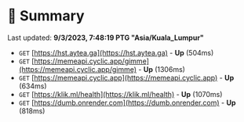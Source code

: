 # 📖 Summary
Last updated: **9/3/2023, 7:48:19 PTG "Asia/Kuala_Lumpur"**

- `GET` [https://hst.aytea.ga](https://hst.aytea.ga) - **Up** (504ms)
- `GET` [https://memeapi.cyclic.app/gimme](https://memeapi.cyclic.app/gimme) - **Up** (1306ms)
- `GET` [https://memeapi.cyclic.app](https://memeapi.cyclic.app) - **Up** (634ms)
- `GET` [https://klik.ml/health](https://klik.ml/health) - **Up** (1070ms)
- `GET` [https://dumb.onrender.com](https://dumb.onrender.com) - **Up** (818ms)
